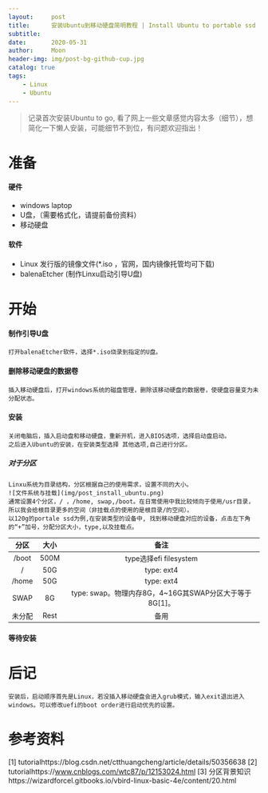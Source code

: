 ```yaml
---
layout:     post
title:      安装Ubuntu到移动硬盘简明教程 | Install Ubuntu to portable ssd in byte
subtitle:   
date:       2020-05-31
author:     Moon
header-img: img/post-bg-github-cup.jpg
catalog: true
tags:
    - Linux
    - Ubuntu
---
```

>记录首次安装Ubuntu to go, 看了网上一些文章感觉内容太多（细节），想简化一下懒人安装，可能细节不到位，有问题欢迎指出！

# 准备
#### 硬件
* windows laptop
* U盘，（需要格式化，请提前备份资料）
* 移动硬盘
#### 软件
* Linux 发行版的镜像文件(*.iso ，官网，国内镜像托管均可下载)
* balenaEtcher (制作Linxu启动引导U盘)
# 开始
#### 制作引导U盘
	打开balenaEtcher软件，选择*.iso烧录到指定的U盘。
#### 删除移动硬盘的数据卷
	插入移动硬盘后，打开windows系统的磁盘管理，删除该移动硬盘的数据卷，使硬盘容量变为未分配状态。
#### 安装
	关闭电脑后，插入启动盘和移动硬盘，重新开机，进入BIOS选项，选择启动盘启动。
	之后进入Ubuntu的安装，在安装类型选择 其他选项,自己进行分区。
##### 对于分区
	Linxu系统为目录结构，分区根据自己的使用需求，设置不同的大小。
	![文件系统与挂载](img/post_install_ubuntu.png)
	通常设置4个分区，/ ，/home, swap,/boot。在日常使用中我比较倾向于使用/usr目录，所以我会给根目录更多的空间（非挂载点的使用的是根目录/的空间）。
	以120g的portale ssd为例,在安装类型的设备中, 找到移动硬盘对应的设备，点击左下角的“+”加号，分配分区大小，type,以及挂载点。
|分区|大小|备注|
|:--:|:--:|:---:|
|/boot|500M  |type选择efi filesystem  |
|/  |50G  |type: ext4  |
|/home  |50G |type: ext4  |
|SWAP |8G |type: swap。物理内存8G，4~16G其SWAP分区大于等于8G[1]。 |
|未分配 |Rest |备用 |
#### 等待安装
# 后记
	安装后，启动顺序首先是Linux，若没插入移动硬盘会进入grub模式，输入exit退出进入windows。可以修改uefi的boot order进行启动优先的设置。
# 参考资料
[1]	tutorialhttps://blog.csdn.net/ctthuangcheng/article/details/50356638
[2]  tutorialhttps://www.cnblogs.com/wtc87/p/12153024.html
[3]  分区背景知识https://wizardforcel.gitbooks.io/vbird-linux-basic-4e/content/20.html
